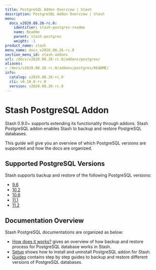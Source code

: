 ```yaml
---
title: PostgreSQL Addon Overview | Stash
description: PostgreSQL Addon Overview | Stash
menu:
  docs_v2020.08.26-rc.0:
    identifier: stash-postgres-readme
    name: Readme
    parent: stash-postgres
    weight: -1
product_name: stash
menu_name: docs_v2020.08.26-rc.0
section_menu_id: stash-addons
url: /docs/v2020.08.26-rc.0/addons/postgres/
aliases:
- /docs/v2020.08.26-rc.0/addons/postgres/README/
info:
  catalog: v2020.08.26-rc.0
  cli: v0.10.0-rc.0
  version: v2020.08.26-rc.0
---
```


# Stash PostgreSQL Addon

Stash 0.9.0+ supports extending its functionality through addons. Stash PostgreSQL addon enables Stash to backup and restore PostgreSQL databases.

This guide will give you an overview of which PostgreSQL versions are supported and how the docs are organized.

## Supported PostgreSQL Versions

Stash supports backup and restore of the following PostgreSQL versions:

- [9.6](/docs/v2020.08.26-rc.0/addons/postgres/guides/9.6/standalone)
- [10.2](/docs/v2020.08.26-rc.0/addons/postgres/guides/10.2/standalone)
- [10.6](/docs/v2020.08.26-rc.0/addons/postgres/guides/10.6/standalone)
- [11.1](/docs/v2020.08.26-rc.0/addons/postgres/guides/11.1/standalone)
- [11.2](/docs/v2020.08.26-rc.0/addons/postgres/guides/11.2/standalone)

## Documentation Overview

Stash PostgreSQL documentations are organized as below:

- [How does it works?](/docs/v2020.08.26-rc.0/addons/postgres/overview) gives an overview of how backup and restore process for PostgreSQL database works in Stash.
- [Setup](/docs/v2020.08.26-rc.0/addons/postgres/setup/install) shows how to install and uninstall PostgreSQL addon for Stash.
- [Guides](/docs/v2020.08.26-rc.0/addons/postgres/guides/11.2/standalone) contains step by step guides to backup and restore different versions of PostgreSQL databases.
